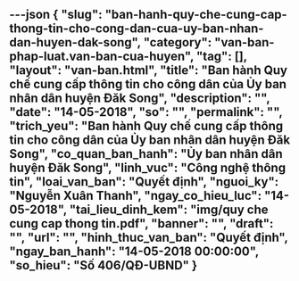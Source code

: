 ---json
{
    "slug": "ban-hanh-quy-che-cung-cap-thong-tin-cho-cong-dan-cua-uy-ban-nhan-dan-huyen-dak-song",
    "category": "van-ban-phap-luat.van-ban-cua-huyen",
    "tag": [],
    "layout": "van-ban.html",
    "title": "Ban hành Quy chế cung cấp thông tin cho công dân của Ủy ban nhân dân huyện Đăk Song",
    "description": "",
    "date": "14-05-2018",
    "so": "",
    "permalink": "",
    "trich_yeu": "Ban hành Quy chế cung cấp thông tin cho công dân của Ủy ban nhân dân huyện Đăk Song",
    "co_quan_ban_hanh": "Ủy ban nhân dân huyện Đăk Song",
    "linh_vuc": "Công nghệ thông tin",
    "loai_van_ban": "Quyết định",
    "nguoi_ky": "Nguyễn Xuân Thanh",
    "ngay_co_hieu_luc": "14-05-2018",
    "tai_lieu_dinh_kem": "img/quy che cung cap thong tin.pdf",
    "banner": "",
    "draft": "",
    "url": "",
    "hinh_thuc_van_ban": "Quyết định",
    "ngay_ban_hanh": "14-05-2018 00:00:00",
    "so_hieu": "Số 406/QĐ-UBND"
}
---
